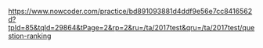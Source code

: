 https://www.nowcoder.com/practice/bd891093881d4ddf9e56e7cc8416562d?tpId=85&tqId=29864&tPage=2&rp=2&ru=/ta/2017test&qru=/ta/2017test/question-ranking